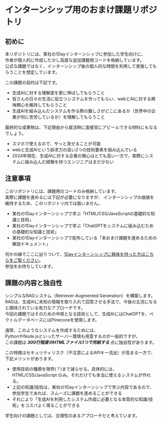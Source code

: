 # インターンシップ用のおまけ課題リポジトリ

## 初めに
本リポジトリには、某社の1Dayインターンシップに参加した学生向けに、  
作者が個人的に作成した少し高度な追加課題用コードを格納しています。  
公式な課題ではなく、インターンシップ後の個人的な時間を利用して実施してもらうことを想定しています。

この課題の目的は下記です。
- 生成AIに対する理解度を更に伸ばしてもらうこと
- 皆さんの日々の生活に役立つシステムを作ってもらい、webとAIに対する興味関心を維持してもらうこと
- 生成AIを組み込んだシステムを作る際の難しさがどこにあるか（世界中の企業が何に苦労しているか）を理解してもらうこと

最終的な成果物は、下記理由から就活時に面接官にアピールできる材料にもなるでしょう。  
- スマホで使えるので、サッと見せることが可能
- webと生成AIという訴求力の高い2つの技術要素を組み込んでいる
- 2024年現在、生成AIに対する企業の関心はとても高い一方で、実際にシステムに組み込んだ経験を持つエンジニアはまだ少ない

## 注意事項
このリポジトリには、課題用のコードのみ格納しています。  
実際に課題を進めるには下記が必要になりますが、  インターンシップの価値を維持するため、このリポジトリ内では扱いません。  
- 某社の1Dayインターンシップで学ぶ「HTML/CSS/JavaScriptの基礎的な知識と技術」
- 某社の1Dayインターンシップで学ぶ「ChatGPTをシステムに組み込むための基礎的な知識と技術」
- 某社の1Dayインターンシップで配布している「本おまけ課題を進めるための解説ドキュメント」
  
何かの縁でここに辿りついて、[1Dayインターンシップに興味を持った方はこちらをご覧ください](https://job.mynavi.jp/26/pc/corpinfo/displayInternship/index?optNo=-C7Wa&corpId=66889)。  
参加をお待ちしています。

## 課題の内容と独自性
シンプルなRAGシステム（Retriever-Augmented Generation）を構築します。  
RAGは、生成AIに未知の情報を取り入れて回答させる手法で、今後の主流になると期待されている有力なアプローチです。  
今回の課題ではそのための中核となる技術として、生成AIにはChatGPTを、ベクトルデータベースにはPineconeを使用します。  
    
通常、このようなシステムを作成するためには、  
PythonやNode.jsといったサーバー環境も用意するのが一般的ですが、  
この課題は ***300行程度のHTMLファイル1つで完結する*** 点に独自性があります。  
  
この特徴はセキュリティリスク（不注意によるAPIキー流出）が高まる一方で、下記メリットがあります。
- 使用技術の種類を限界(？)まで減らせる。具体的には、HTML/CSS/JavaScript のみ。それだけでも本当に使えるシステムが作れる。
- 上記の知識/技術は、某社の1Dayインターンシップで学ぶ内容であるので、参加学生であれば、スムーズに課題を進めることができる
- それにより「生成AIを利用したシステム作成に必要となる本質的な知識/技術」をコスパよく得ることができる
  
学生向けの課題としては、合理性のあるアプローチだと考えています。
